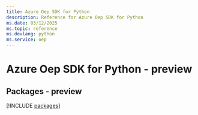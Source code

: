 ```yaml
---
title: Azure Oep SDK for Python
description: Reference for Azure Oep SDK for Python
ms.date: 03/12/2025
ms.topic: reference
ms.devlang: python
ms.service: oep
---
```

# Azure Oep SDK for Python - preview
## Packages - preview
[!INCLUDE [packages](oep-index.md)]
